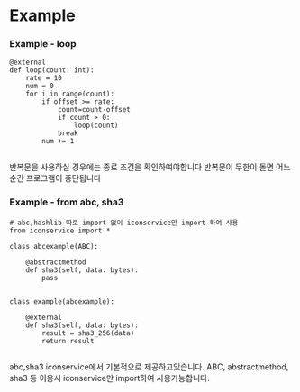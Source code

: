Example
==============

### Example - loop
```
@external
def loop(count: int):
    rate = 10
    num = 0
    for i in range(count):
        if offset >= rate:
            count=count-offset
            if count > 0:
                loop(count)
            break
        num += 1
        
```
반복문을 사용하실 경우에는 종료 조건을 확인하여야합니다
반복문이 무한이 돌면 어느 순간 프로그램이 중단됩니다

### Example - from abc, sha3
```
# abc,hashlib 따로 import 없이 iconservice만 import 하여 사용
from iconservice import *

class abcexample(ABC):

    @abstractmethod
    def sha3(self, data: bytes):
        pass
    
    
class example(abcexample):
    
    @external
    def sha3(self, data: bytes):
        result = sha3_256(data)
        return result
        
```
abc,sha3 iconservice에서 기본적으로 제공하고있습니다.
ABC, abstractmethod, sha3 등 이용시
iconservice만 import하여 사용가능합니다.
